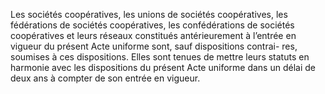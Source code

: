 Les sociétés coopératives, les unions de sociétés coopératives, les fédérations de sociétés coopératives, les confédérations de sociétés coopératives et leurs réseaux constitués antérieurement à l’entrée en vigueur du présent Acte uniforme sont, sauf dispositions contrai- res, soumises à ces dispositions. Elles sont tenues de mettre leurs statuts en harmonie avec les dispositions du présent Acte uniforme dans un délai de deux ans à compter de son entrée en vigueur.